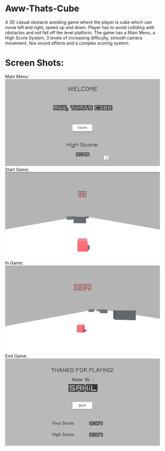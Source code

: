 # Aww-Thats-Cube
A 3D casual obstacle avoiding game where the player is cube which can move left and right, speed up and down. Player has to avoid colliding with obstacles and not fall off the level platform. The game has a Main Menu, a High Score System, 3 levels of increasing difficulty, smooth camera movement, few sound effects and a complex scoring system.
# Screen Shots:
Main Menu:
![alt text](https://raw.githubusercontent.com/sahilahmed0707/Aww-Thats-Cube/main/1MainMenu.jpg "Main Menu")
Start Game:
![alt text](https://raw.githubusercontent.com/sahilahmed0707/Aww-Thats-Cube/main/2GameStart.jpg "Game Start")
In Game:
![alt text](https://raw.githubusercontent.com/sahilahmed0707/Aww-Thats-Cube/main/3InGame.jpg "In Game")
End Game:
![alt text](https://raw.githubusercontent.com/sahilahmed0707/Aww-Thats-Cube/main/4EndGame.jpg "End Game")
